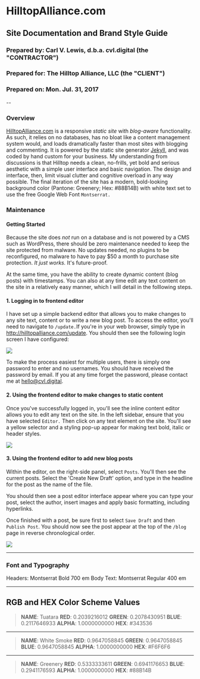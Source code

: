 # HilltopAlliance.com
## Site Documentation and Brand Style Guide
### Prepared by: Carl V. Lewis, d.b.a. cvl.digital (the "CONTRACTOR")
### Prepared for: The Hilltop Alliance, LLC (the "CLIENT")
### Prepared on: Mon. Jul. 31, 2017
--


### Overview
[HilltopAlliance.com](http://hilltopalliance.com) is a responsive *static site* with *blog-aware* functionality. As such, it relies on no databases, has no bloat like a content management system would, and loads dramatically faster than most sites with blogging and commenting. It is powered by the static site generator [Jekyll](https://jekyllrb.com/), and was coded by hand custom for your business. My understanding from discussions is that Hilltop needs a clean, no-frills, yet bold and serious aesthetic with a simple user interface and basic navigation. The design and interface, then, limit visual clutter and cognitive overload in any way possible. The final iteration of the site has a modern, bold-looking background color (Pantone: Greenery; Hex: #88B14B) with white text set to use the free Google Web Font `Montserrat.`

### Maintenance
#### Getting Started
Because the site does *not* run on a database and is not powered by a CMS such as WordPress, there should be zero maintenance needed to keep the site protected from malware. No updates needed, no plugins to be reconfigured, no malware to have to pay $50 a month to purchase site protection. *It just works.* It's future-proof.

At the same time, you have the ability to create dynamic content (blog posts) with timestamps. You can also at any time edit any text content on the site in a relatively easy manner, which I will detail in the folllowing steps.

#### 1. Logging in to frontend editor

I have set up a simple backend editor that allows you to make changes to any site text, content or to write a new blog post. To access the editor, you'll need to navigate to `/update.`If you're in your web browser, simply type in http://hilltopalliance.com/update. You should then see the following login screen I have configured:

![](https://s3.amazonaws.com/cvlassets/Screen%20Shot%202017-08-06%20at%201.37.08%20AM.png)

To make the process easiest for multiple users, there is simply one password to enter and no usernames. You should have received the password by email. If you at any time forget the password, please contact me at hello@cvl.digital.

#### 2. Using the frontend editor to make changes to static content
Once you've successfully logged in, you'll see the inline content editor allows you to edit any text on the site. In the left sidebar, ensure that you have selected `Editor.` Then click on any text element on the site. You'll see a yellow selector and a styling pop-up appear for making text bold, italic or header styles.

![](https://s3.amazonaws.com/cvlassets/hilltop-editor.gif)

#### 3. Using the frontend editor to add new blog posts
Within the editor, on the right-side panel, select `Posts`. You'll then see the current posts. Select the 'Create New Draft' option, and type in the headline for the post as the name of the file.

You should then see a post editor interface appear where you can type your post, select the author, insert images and apply basic formatting, including hyperlinks.

Once finished with a post, be sure first to select `Save Draft` and then `Publish Post`. You should now see the post appear at the top of the `/blog` page in reverse chronological order.


![](https://s3.amazonaws.com/cvlassets/Screen%20Shot%202017-08-08%20at%209.11.21%20PM.png)

---
### Font and Typography

Headers: Montserrat Bold 700 em
Body Text: Montserrat Regular 400 em

---

## RGB and HEX Color Scheme Values

>**NAME**: Tuatara
>**RED**: 0.2039216012
>**GREEN**: 0.2078430951
>**BLUE**: 0.2117646933
>**ALPHA**: 1.0000000000
>**HEX**: #343536

---

>**NAME**: White Smoke
>**RED**: 0.9647058845
>**GREEN**: 0.9647058845
>**BLUE**: 0.9647058845
>**ALPHA**: 1.0000000000
>**HEX**: #F6F6F6

---

>**NAME**: Greenery
>**RED**: 0.5333333611
>**GREEN**: 0.6941176653
>**BLUE**: 0.2941176593
>**ALPHA**: 1.0000000000
>**HEX**: #88B14B
